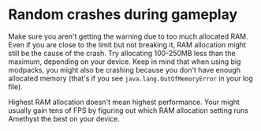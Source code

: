 # Random crashes during gameplay
Make sure you aren't getting the warning due to too much allocated RAM. Even if you are close to the limit but not breaking it, RAM allocation might still be the cause of the crash. Try allocating 100-250MB less than the maximum, depending on your device. Keep in mind that when using big modpacks, you might also be crashing because you don't have enough allocated memory (that's if you see `java.lang.OutOfMemoryError` in your log file).

Highest RAM allocation doesn't mean highest performance. Your might usually gain tens of FPS by figuring out which RAM allocation setting runs Amethyst the best on your device.
